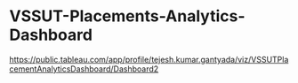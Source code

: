 # VSSUT-Placements-Analytics-Dashboard

https://public.tableau.com/app/profile/tejesh.kumar.gantyada/viz/VSSUTPlacementAnalyticsDashboard/Dashboard2
